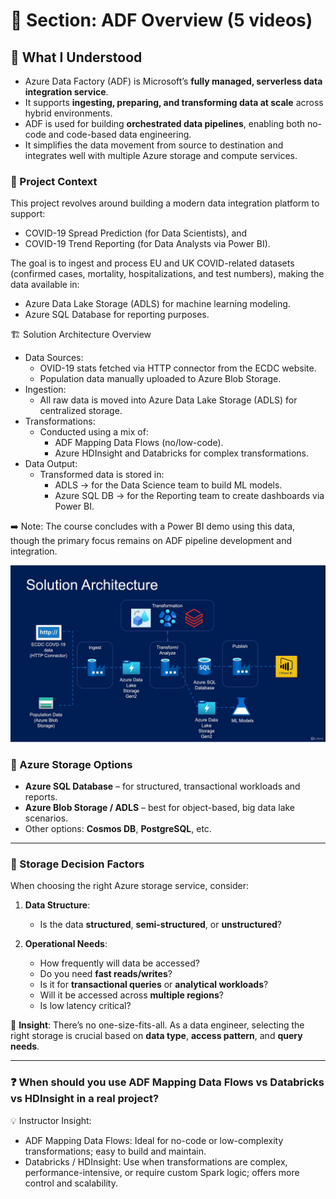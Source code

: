 # 📘 Section: ADF Overview (5 videos)

## 🧠 What I Understood

- Azure Data Factory (ADF) is Microsoft’s **fully managed, serverless data integration service**.
- It supports **ingesting, preparing, and transforming data at scale** across hybrid environments.
- ADF is used for building **orchestrated data pipelines**, enabling both no-code and code-based data engineering.
- It simplifies the data movement from source to destination and integrates well with multiple Azure storage and compute services.

### 📂 Project Context

This project revolves around building a modern data integration platform to support:

- COVID-19 Spread Prediction (for Data Scientists), and
- COVID-19 Trend Reporting (for Data Analysts via Power BI).

The goal is to ingest and process EU and UK COVID-related datasets (confirmed cases, mortality, hospitalizations, and test numbers), making the data available in:

- Azure Data Lake Storage (ADLS) for machine learning modeling.
- Azure SQL Database for reporting purposes.

🏗️ Solution Architecture Overview

- Data Sources:
  - OVID-19 stats fetched via HTTP connector from the ECDC website.
  - Population data manually uploaded to Azure Blob Storage.
- Ingestion:
  - All raw data is moved into Azure Data Lake Storage (ADLS) for centralized storage.
- Transformations:
  - Conducted using a mix of:
    - ADF Mapping Data Flows (no/low-code).
    - Azure HDInsight and Databricks for complex transformations.
- Data Output:
  - Transformed data is stored in:
    - ADLS → for the Data Science team to build ML models.
    - Azure SQL DB → for the Reporting team to create dashboards via Power BI.

➡️ Note: The course concludes with a Power BI demo using this data, though the primary focus remains on ADF pipeline development and integration.

![Project Solution Architecture Diagram](<Assets/Solution Architecture Diagram.png>)

### 📂 Azure Storage Options

- **Azure SQL Database** – for structured, transactional workloads and reports.
- **Azure Blob Storage / ADLS** – best for object-based, big data lake scenarios.
- Other options: **Cosmos DB**, **PostgreSQL**, etc.

---

### 📌 Storage Decision Factors

When choosing the right Azure storage service, consider:

1. **Data Structure**:
   - Is the data **structured**, **semi-structured**, or **unstructured**?

2. **Operational Needs**:
   - How frequently will data be accessed?
   - Do you need **fast reads/writes**?
   - Is it for **transactional queries** or **analytical workloads**?
   - Will it be accessed across **multiple regions**?
   - Is low latency critical?

📢 **Insight**: There’s no one-size-fits-all. As a data engineer, selecting the right storage is crucial based on **data type**, **access pattern**, and **query needs**.

---

### ❓ When should you use ADF Mapping Data Flows vs Databricks vs HDInsight in a real project?

💡 Instructor Insight:

- ADF Mapping Data Flows: Ideal for no-code or low-complexity transformations; easy to build and maintain.
- Databricks / HDInsight: Use when transformations are complex, performance-intensive, or require custom Spark logic; offers more control and scalability.
